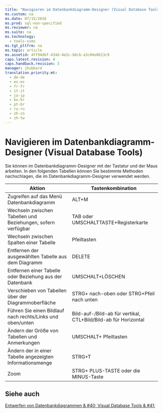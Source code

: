 ```yaml
---
title: "Navigieren im Datenbankdiagramm-Designer (Visual Database Tools)"
ms.custom: na
ms.date: 07/15/2016
ms.prod: sql-non-specified
ms.reviewer: na
ms.suite: na
ms.technology: 
  - tools-ssms
ms.tgt_pltfrm: na
ms.topic: article
ms.assetid: 4ff94dbf-434d-4e2c-b8cb-a3c04e8613c9
caps.latest.revision: 4
caps.handback.revision: 3
manager: jhubbard
translation.priority.mt: 
  - de-de
  - es-es
  - fr-fr
  - it-it
  - ja-jp
  - ko-kr
  - pt-br
  - ru-ru
  - zh-cn
  - zh-tw
---
```

# Navigieren im Datenbankdiagramm-Designer (Visual Database Tools)
Sie können im Datenbankdiagramm-Designer mit der Tastatur und der Maus arbeiten. In den folgenden Tabellen können Sie bestimmte Methoden nachschlagen, die im Datenbankdiagramm-Designer verwendet werden.  
  
|**Aktion**|**Tastenkombination**|  
|----------|-------------|  
|Zugreifen auf das Menü Datenbankdiagramm|ALT\+M|  
|Wechseln zwischen Tabellen und Beziehungen, sofern verfügbar|TAB oder UMSCHALTTASTE\+Registerkarte|  
|Wechseln zwischen Spalten einer Tabelle|Pfeiltasten|  
|Entfernen der ausgewählten Tabelle aus dem Diagramm|DELETE|  
|Entfernen einer Tabelle oder Beziehung aus der Datenbank|UMSCHALT\+LÖSCHEN|  
|Verschieben von Tabellen über der Diagrammoberfläche|STRG\+ nach-oben oder STRG\+Pfeil nach unten|  
|Führen Sie einen Bildlauf nach rechts\/Links und oben\/unten|Bild-auf-\/Bild-ab für vertikal, CTL\+Bild\/Bild-ab für Horizontal|  
|Ändern der Größe von Tabellen und Anmerkungen|UMSCHALT\+ Pfeiltasten|  
|Ändern der in einer Tabelle angezeigten Informationsmenge|STRG\+T|  
|Zoom|STRG\+ PLUS-TASTE oder die MINUS-Taste|  
  
## Siehe auch  
[Entwerfen von Datenbankdiagrammen & #40; Visual Database Tools & #41;](../content/Design-Database-Diagrams--Visual-Database-Tools-.md)  
  
